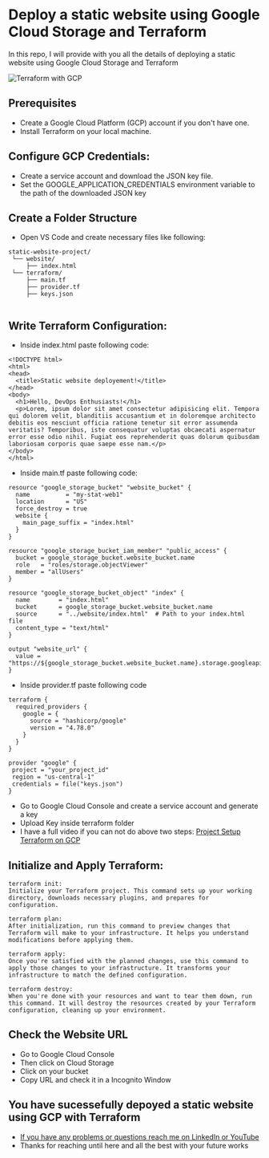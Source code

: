 # Deploy a static website using Google Cloud Storage and Terraform
In this repo, I will provide with you all the details of deploying a static website using Google Cloud Storage and Terraform

![Terraform with GCP](https://drive.google.com/file/d/1yuH3w9779FlJ8ym-iIvOmwxMsyeFx_1t/view?usp=sharing)

## Prerequisites

  * Create a Google Cloud Platform (GCP) account if you don't have one.
  * Install Terraform on your local machine.

## Configure GCP Credentials:

  * Create a service account and download the JSON key file.
  * Set the GOOGLE_APPLICATION_CREDENTIALS environment variable to the path of the downloaded JSON key

## Create a Folder Structure

  * Open VS Code and create necessary files like following:

   ```
static-website-project/
    └── website/
        ├── index.html
    └── terraform/
        ├── main.tf
        ├── provider.tf
        ├── keys.json
    
  ```

## Write Terraform Configuration:

  * Inside index.html paste following code:
  ```
  <!DOCTYPE html>
<html>
<head>
    <title>Static website deployement!</title>
</head>
<body>
    <h1>Hello, DevOps Enthusiasts!</h1>
    <p>Lorem, ipsum dolor sit amet consectetur adipisicing elit. Tempora qui dolorem velit, blanditiis accusantium et in doloremque architecto debitis eos nesciunt officia ratione tenetur sit error assumenda veritatis? Temporibus, iste consequatur voluptas obcaecati aspernatur error esse odio nihil. Fugiat eos reprehenderit quas dolorum quibusdam laboriosam corporis quae saepe esse nam.</p>
</body>
</html>
  ```

  * Inside main.tf paste following code:

```
resource "google_storage_bucket" "website_bucket" {
  name          = "my-stat-web1"
  location      = "US"
  force_destroy = true
  website {
    main_page_suffix = "index.html"
  }
}

resource "google_storage_bucket_iam_member" "public_access" {
  bucket = google_storage_bucket.website_bucket.name
  role   = "roles/storage.objectViewer"
  member = "allUsers"
}

resource "google_storage_bucket_object" "index" {
  name        = "index.html"
  bucket      = google_storage_bucket.website_bucket.name
  source      = "../website/index.html"  # Path to your index.html file
  content_type = "text/html"
}

output "website_url" {
  value = "https://${google_storage_bucket.website_bucket.name}.storage.googleapis.com"
}

```

  * Inside provider.tf paste following code

```
terraform {
  required_providers {
    google = {
      source = "hashicorp/google"
      version = "4.78.0"
    }
  }
}

provider "google" {
 project = "your_project_id"
 region = "us-central-1"
 credentials = file("keys.json")
}
```

  * Go to Google Cloud Console and create a service account and generate a key
  * Upload Key inside terraform folder
  * I have a full video if you can not do above two steps: [Project Setup Terraform on GCP](https://youtu.be/AaRmcE2YdFk)

## Initialize and Apply Terraform:

```
terraform init:
Initialize your Terraform project. This command sets up your working directory, downloads necessary plugins, and prepares for configuration.

terraform plan:
After initialization, run this command to preview changes that Terraform will make to your infrastructure. It helps you understand modifications before applying them.

terraform apply:
Once you're satisfied with the planned changes, use this command to apply those changes to your infrastructure. It transforms your infrastructure to match the defined configuration.

terraform destroy:
When you're done with your resources and want to tear them down, run this command. It will destroy the resources created by your Terraform configuration, cleaning up your environment.
```

## Check the Website URL
  * Go to Google Cloud Console
  * Then click on Cloud Storage
  * Click on your bucket
  * Copy URL and check it in a Incognito Window

## You have sucessefully depoyed a static website using GCP with Terraform

  * [If you have any problems or questions reach me on LinkedIn or YouTube](https://linktr.ee/otabekinha)
  * Thanks for reaching until here and all the best with your future works
